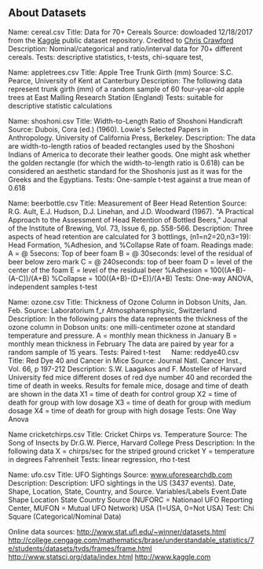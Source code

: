 ## About Datasets


Name: cereal.csv
Title: Data for 70+ Cereals
Source: dowloaded 12/18/2017 from the [Kaggle](kaggle.com) public dataset repository. Credited to [Chris Crawford](https://www.kaggle.com/crawford)
Description: Nominal/categorical and ratio/interval data for 70+ different cereals.
Tests: descriptive statistics, t-tests, chi-square test, 

Name: appletrees.csv
Title: Apple Tree Trunk Girth (mm)
Source: S.C. Pearce, University of Kent at Canterbury
Description: The following data represent trunk girth (mm) of a random sample of 60 four-year-old apple trees at East Malling Research Station (England)
Tests: suitable for descriptive statistic calculations 

Name: shoshoni.csv 
Title: Width-to-Length Ratio of Shoshoni Handicraft
Source: Dubois, Cora (ed.) (1960). Lowie's Selected Papers in Anthropology. University of California Press, Berkeley.
Description: The data are width-to-length ratios of beaded rectangles used by the Shoshoni Indians of America to decorate their leather goods. One might ask whether the golden rectangle (for which the width-to-length ratio is 0.618) can be considered an aesthetic standard for the Shoshonis just as it was for the Greeks and the Egyptians.
Tests: One-sample t-test against a true mean of 0.618

Name: beerbottle.csv
Title: Measurement of Beer Head Retention
Source: R.G. Ault, E.J. Hudson, D.J. Linehan, and J.D. Woodward (1967).
"A Practical Approach to the Assessment of Head Retention of Bottled Beers,"
Journal of the Institute of Brewing, Vol. 73, Issue 6, pp. 558-566.
Description: Three aspects of head retention are calculated for 3 bottlings, (n1=n2=20,n3=19):
Head Formation, %Adhesion, and %Collapse Rate of foam.
Readings made:
A = @ 5secons: Top of beer foam
B = @ 30seconds: level of the residual of beer below zero mark
C = @ 240seconds: top of beer foam
D = level of the center of the foam
E = level of the residual beer
%Adhesion = 100((A+B)-(A-C))/(A+B)
%Collapse = 100((A+B)-(D+E))/(A+B)
Tests: One-way ANOVA, independent samples t-test

Name: ozone.csv
Title: Thickness of Ozone Column in Dobson Units, Jan. Feb.
Source: Laboratorium f_r Atmospharensphysic, Switzerland
Description: In the following pairs the data represents the thickness of the ozone column in Dobson units: one milli-centimeter ozone at standard temperature and pressure.
A = monthly mean thickness in January
B = monthly mean thickness in February
The data are paired by year for a random sample of 15 years.
Tests: Paired t-test
 
Name: reddye40.csv
Title: Red Dye 40 and Cancer in Mice
Source: Journal Natl. Cancer Inst., Vol. 66, p 197-212
Description: S.W. Laagakos and F. Mosteller of Harvard University fed mice different doses of red dye number 40 and recorded the time of death in weeks. Results for female mice, dosage and time of death are shown in the data
X1 = time of death for control group
X2 = time of death for group with low dosage
X3 = time of death for group with medium dosage
X4 = time of death for group with high dosage
Tests: One Way Anova

Name cricketchirps.csv
Title: Cricket Chirps vs. Temperature
Source: The Song of Insects by Dr.G.W. Pierce, Harvard College Press
Description: In the following data
X = chirps/sec for the striped ground cricket
Y = temperature in degrees Fahrenheit
Tests: linear regression, rho t-test

Name: ufo.csv
Title: UFO Sightings
Source: www.uforesearchdb.com
Description: Description: UFO sightings in the US (3437 events). Date, Shape,
Location, State, Country, and  Source.
Variables/Labels
Event.Date
Shape
Location
State 
Country 
Source (NUFORC = Nationaol UFO Reporting Center, MUFON = Mutual UFO Network)
USA (1=USA, 0=Not USA)
Test: Chi Square (Categorical/Nominal Data)

Online data sources:
http://www.stat.ufl.edu/~winner/datasets.html
http://college.cengage.com/mathematics/brase/understandable_statistics/7e/students/datasets/tvds/frames/frame.html
http://www.statsci.org/data/index.html
http://www.kaggle.com
